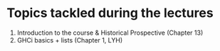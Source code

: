 # Topics tackled during the lectures

1. Introduction to the course & Historical Prospective (Chapter 13)
1. GHCi basics + lists (Chapter 1, LYH)

